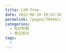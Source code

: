 ```yaml
---
title: LSM-Tree
date: 2022-06-10 19:53:36
permalink: /pages/79444c/
categories:
  - 知识积累
  - 常见知识
tags:
  - 
---
```

